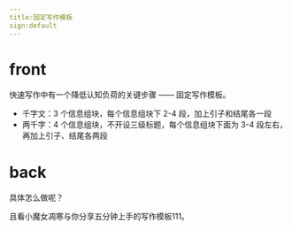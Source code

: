 ```yaml
---
title:固定写作模板
sign:default
---
```


# front
快速写作中有一个降低认知负荷的关键步骤 —— 固定写作模板。

- 千字文：3 个信息组块，每个信息组块下 2-4 段，加上引子和结尾各一段
- 两千字：4 个信息组块，不开设三级标题，每个信息组块下面为 3-4 段左右，再加上引子、结尾各两段


# back
具体怎么做呢？

且看小魔女凋寒与你分享五分钟上手的写作模板111。

